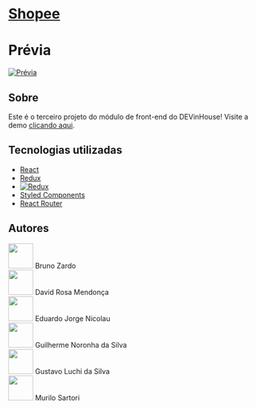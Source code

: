 # [Shopee](https://ejnn.github.io/devinhouse-projeto3/)

# Prévia 
[![Prévia](https://i.gyazo.com/da7e69ef78bafd201446ddb1bcb1dfed.gif)](https://ejnn.github.io/devinhouse-projeto3/)

## Sobre

Este é o terceiro projeto do módulo de front-end do DEVinHouse! Visite a demo [clicando aqui](https://ejnn.github.io/devinhouse-projeto3/).

## Tecnologias utilizadas
+ [React](https://reactjs.org/)
+ [Redux](https://avatars.githubusercontent.com/u/13142323?s=88&v=4)
+ [![Redux](https://avatars.githubusercontent.com/u/13142323?s=88&v=4)](https://redux.js.org/)
+ [Styled Components](https://styled-components.com/)
+ [React Router](https://reactrouter.com/)

## Autores

<div> 
<img src="https://github.com/brunozardo.png" height="auto" width="50px"> Bruno Zardo
</div>
<div>
<img src="https://github.com/Mendoncadvd.png" height="auto" width="50px"> David Rosa Mendonça
</div>
<div> 
<img src="https://github.com/ejnn.png" height="auto" width="50px"> Eduardo Jorge Nicolau
</div>
<div>
<img src="https://github.com/GuiNoronhaS.png" height="auto" width="50px"> Guilherme Noronha da Silva
</div>
<div> 
<img src="https://github.com/gustavoluchi.png" height="auto" width="50px"> Gustavo Luchi da Silva
</div>
<div>
<img src="https://github.com/murilosartori.png" height="auto" width="50px"> Murilo Sartori
</div>

